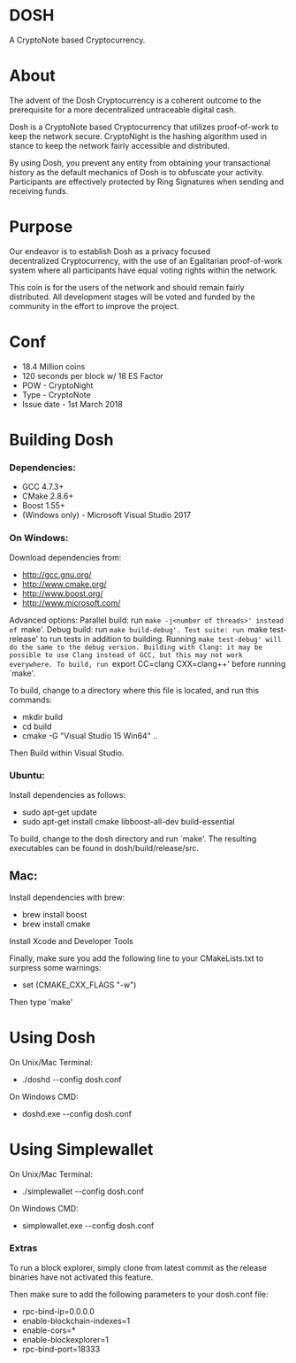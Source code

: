 # DOSH

A CryptoNote based Cryptocurrency.

# About

The advent of the Dosh Cryptocurrency is a coherent outcome to the
prerequisite for a more decentralized untraceable digital cash. 

Dosh is a CryptoNote based Cryptocurrency that utilizes proof-of-work to keep the network secure.
CryptoNight is the hashing algorithm used in stance to keep the network fairly accessible and distributed.

By using Dosh, you prevent any entity from obtaining your transactional history as the default mechanics of Dosh is to
obfuscate your activity. Participants are effectively protected by Ring Signatures when sending and receiving funds.

# Purpose
Our endeavor is to establish Dosh as a privacy focused decentralized Cryptocurrency, with the use of
an Egalitarian proof-of-work system where all participants have equal voting rights within the network.

This coin is for the users of the network and should remain fairly distributed. All development stages will be voted and
funded by the community in the effort to improve the project.

# Conf
* 18.4 Million coins
* 120 seconds per block w/ 18 ES Factor
* POW - CryptoNight
* Type - CryptoNote
* Issue date - 1st March 2018

# Building Dosh

### Dependencies:
* GCC 4.7.3+
* CMake 2.8.6+
* Boost 1.55+
* (Windows only) - Microsoft Visual Studio 2017

### On Windows:

Download dependencies from:
* http://gcc.gnu.org/
* http://www.cmake.org/
* http://www.boost.org/
* http://www.microsoft.com/

Advanced options:
Parallel build: run `make -j<number of threads>' instead of `make'.
Debug build: run `make build-debug'.
Test suite: run `make test-release' to run tests in addition to building. Running `make test-debug' will do the same to the debug version.
Building with Clang: it may be possible to use Clang instead of GCC, but this may not work everywhere. To build, run `export CC=clang CXX=clang++' before running `make'.

To build, change to a directory where this file is located, and run this commands:
* mkdir build
* cd build
* cmake -G "Visual Studio 15 Win64" ..

Then Build within Visual Studio.

### Ubuntu:

Install dependencies as follows:
* sudo apt-get update
* sudo apt-get install cmake libboost-all-dev build-essential

To build, change to the dosh directory and run `make'. The resulting executables can be found in dosh/build/release/src.

## Mac:

Install dependencies with brew:
* brew install boost
* brew install cmake

Install Xcode and Developer Tools

Finally, make sure you add the following line to your CMakeLists.txt to surpress some warnings:
* set (CMAKE_CXX_FLAGS "-w")

Then type 'make'

# Using Dosh

On Unix/Mac Terminal: 
* ./doshd --config dosh.conf

On Windows CMD: 
* doshd.exe --config dosh.conf


# Using Simplewallet
On Unix/Mac Terminal: 
* ./simplewallet --config dosh.conf

On Windows CMD: 
* simplewallet.exe --config dosh.conf


### Extras

To run a block explorer, simply clone from latest commit as the release binaries have not activated this feature.

Then make sure to add the following parameters to your dosh.conf file:
* rpc-bind-ip=0.0.0.0
* enable-blockchain-indexes=1
* enable-cors=*
* enable-blockexplorer=1
* rpc-bind-port=18333
